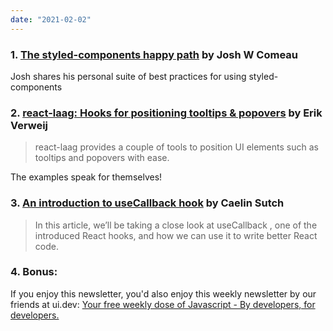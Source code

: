 ```yaml
---
date: "2021-02-02"
---
```


### 1. [The styled-components happy path](https://www.joshwcomeau.com/css/styled-components) by Josh W Comeau

Josh shares his personal suite of best practices for using styled-components

### 2. [react-laag: Hooks for positioning tooltips & popovers](https://www.react-laag.com) by Erik Verweij

> react-laag provides a couple of tools to position UI elements such as tooltips and popovers with ease.

The examples speak for themselves!

### 3. [An introduction to useCallback hook](https://medium.com/swlh/how-to-use-usecallback-to-write-better-react-code-238074414881) by Caelin Sutch

> In this article, we’ll be taking a close look at useCallback , one of the introduced React hooks, and how we can use it to write better React code.

### 4. Bonus:

If you enjoy this newsletter, you'd also enjoy this weekly newsletter by our friends at ui.dev: [Your free weekly dose of Javascript - By developers, for developers.](https://ui.dev/bytes/?r=sid)
